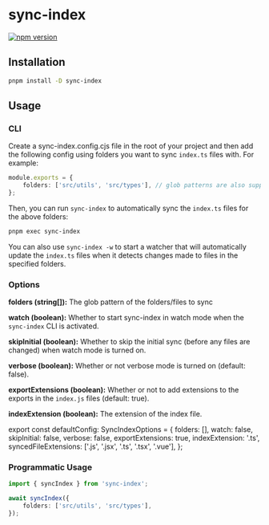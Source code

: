 # sync-index

[![npm version](https://img.shields.io/npm/v/sync-index)](https://npmjs.com/package/sync-index)

## Installation

```zsh
pnpm install -D sync-index
```

## Usage

### CLI

Create a sync-index.config.cjs file in the root of your project and then add the following config using folders you want to sync `index.ts` files with. For example:

```typescript
module.exports = {
	folders: ['src/utils', 'src/types'], // glob patterns are also supported
};
```

Then, you can run `sync-index` to automatically sync the `index.ts` files for the above folders:

```zsh
pnpm exec sync-index
```

You can also use `sync-index -w` to start a watcher that will automatically update the `index.ts` files when it detects changes made to files in the specified folders.

### Options

**folders (string[]):** The glob pattern of the folders/files to sync

**watch (boolean):** Whether to start sync-index in watch mode when the `sync-index` CLI is activated.

**skipInitial (boolean):** Whether to skip the initial sync (before any files are changed) when watch mode is turned on.

**verbose (boolean):** Whether or not verbose mode is turned on (default: false).

**exportExtensions (boolean):** Whether or not to add extensions to the exports in the `index.js` files (default: true).

**indexExtension (boolean):** The extension of the index file.

export const defaultConfig: SyncIndexOptions = {
folders: [],
watch: false,
skipInitial: false,
verbose: false,
exportExtensions: true,
indexExtension: '.ts',
syncedFileExtensions: ['.js', '.jsx', '.ts', '.tsx', '.vue'],
};

### Programmatic Usage

```typescript
import { syncIndex } from 'sync-index';

await syncIndex({
	folders: ['src/utils', 'src/types'],
});
```
